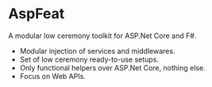 # AspFeat

A modular low ceremony toolkit for ASP.Net Core and F#.

- Modular injection of services and middlewares.
- Set of low ceremony ready-to-use setups.
- Only functional helpers over ASP.Net Core, nothing else.
- Focus on Web APIs.

